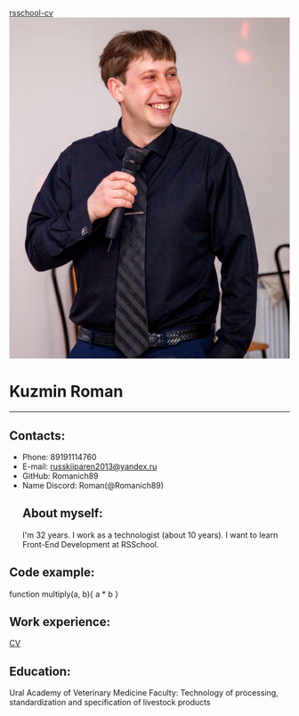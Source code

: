 [rsschool-cv](https://Romanich89.github.io/rsschool-cv/cv "address_CV")
![Описание картинки](img/IMG-20190527-WA0004.jpg "Подпись под картинкой")

# Kuzmin Roman

---

## Contacts:

- Phone: 89191114760
- E-mail: russkiiparen2013@yandex.ru
- GitHub: Romanich89
- Name Discord: Roman(@Romanich89)
  ## About myself:
  I'm 32 years. I work as a technologist (about 10 years). I want to learn Front-End Development at RSSchool.

## Code example:

function multiply(a, b){
a \* b
}

## Work experience:

[CV](https://Romanich89.github.io/rsschool-cv/cv "address_CV")

## Education:

Ural Academy of Veterinary Medicine
Faculty: Technology of processing, standardization and specification of livestock products
